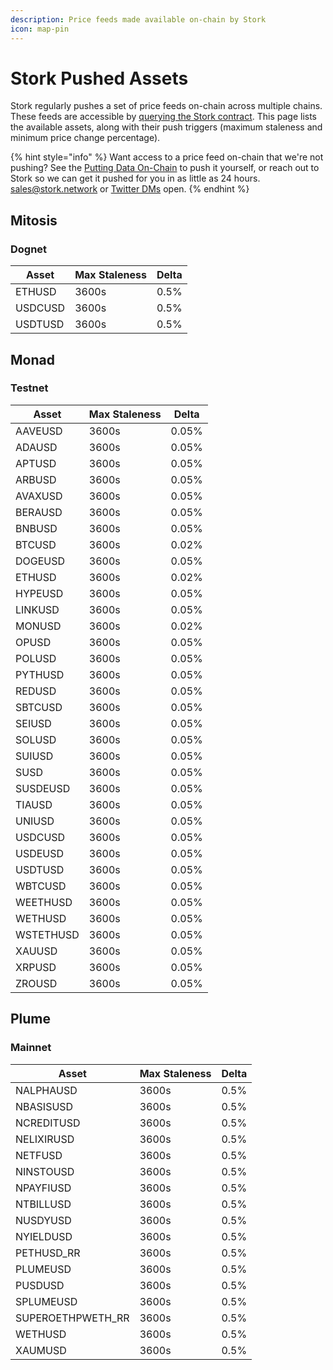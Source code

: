 ```yaml
---
description: Price feeds made available on-chain by Stork
icon: map-pin
---
```


# Stork Pushed Assets

Stork regularly pushes a set of price feeds on-chain across multiple chains. These feeds are accessible by [querying the Stork contract](../getting-started/accessing-data-on-chain.md). This page lists the available assets, along with their push triggers (maximum staleness and minimum price change percentage).

{% hint style="info" %}
Want access to a price feed on-chain that we're not pushing? See the [Putting Data On-Chain](../getting-started/putting-data-on-chain.md) to push it yourself, or reach out to Stork so we can get it pushed for you in as little as 24 hours. [sales@stork.network](mailto:sales@stork.network) or [Twitter DMs](https://x.com/storkoracle) open.
{% endhint %}

## Mitosis

### Dognet

| Asset | Max Staleness | Delta |
| ----- | ------------- | ----- |
| ETHUSD | 3600s | 0.5% |
| USDCUSD | 3600s | 0.5% |
| USDTUSD | 3600s | 0.5% |

## Monad

### Testnet

| Asset | Max Staleness | Delta |
| ----- | ------------- | ----- |
| AAVEUSD | 3600s | 0.05% |
| ADAUSD | 3600s | 0.05% |
| APTUSD | 3600s | 0.05% |
| ARBUSD | 3600s | 0.05% |
| AVAXUSD | 3600s | 0.05% |
| BERAUSD | 3600s | 0.05% |
| BNBUSD | 3600s | 0.05% |
| BTCUSD | 3600s | 0.02% |
| DOGEUSD | 3600s | 0.05% |
| ETHUSD | 3600s | 0.02% |
| HYPEUSD | 3600s | 0.05% |
| LINKUSD | 3600s | 0.05% |
| MONUSD | 3600s | 0.02% |
| OPUSD | 3600s | 0.05% |
| POLUSD | 3600s | 0.05% |
| PYTHUSD | 3600s | 0.05% |
| REDUSD | 3600s | 0.05% |
| SBTCUSD | 3600s | 0.05% |
| SEIUSD | 3600s | 0.05% |
| SOLUSD | 3600s | 0.05% |
| SUIUSD | 3600s | 0.05% |
| SUSD | 3600s | 0.05% |
| SUSDEUSD | 3600s | 0.05% |
| TIAUSD | 3600s | 0.05% |
| UNIUSD | 3600s | 0.05% |
| USDCUSD | 3600s | 0.05% |
| USDEUSD | 3600s | 0.05% |
| USDTUSD | 3600s | 0.05% |
| WBTCUSD | 3600s | 0.05% |
| WEETHUSD | 3600s | 0.05% |
| WETHUSD | 3600s | 0.05% |
| WSTETHUSD | 3600s | 0.05% |
| XAUUSD | 3600s | 0.05% |
| XRPUSD | 3600s | 0.05% |
| ZROUSD | 3600s | 0.05% |

## Plume

### Mainnet

| Asset | Max Staleness | Delta |
| ----- | ------------- | ----- |
| NALPHAUSD | 3600s | 0.5% |
| NBASISUSD | 3600s | 0.5% |
| NCREDITUSD | 3600s | 0.5% |
| NELIXIRUSD | 3600s | 0.5% |
| NETFUSD | 3600s | 0.5% |
| NINSTOUSD | 3600s | 0.5% |
| NPAYFIUSD | 3600s | 0.5% |
| NTBILLUSD | 3600s | 0.5% |
| NUSDYUSD | 3600s | 0.5% |
| NYIELDUSD | 3600s | 0.5% |
| PETHUSD_RR | 3600s | 0.5% |
| PLUMEUSD | 3600s | 0.5% |
| PUSDUSD | 3600s | 0.5% |
| SPLUMEUSD | 3600s | 0.5% |
| SUPEROETHPWETH_RR | 3600s | 0.5% |
| WETHUSD | 3600s | 0.5% |
| XAUMUSD | 3600s | 0.5% |
